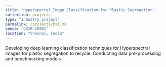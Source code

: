 ```yaml
---
title: "Hyperspectal Image Classification for Plastic Segregation"
collection: projects
type: "Industry project"
permalink: /projects/hsi.md
venue: "CSIR-CEERI"
location: "Chennai, India"
---
```


Developing deep learning classification techniques for Hyperspectral Images for plastic segregation to recycle. Conducting data pre-processing and benchmarking models
